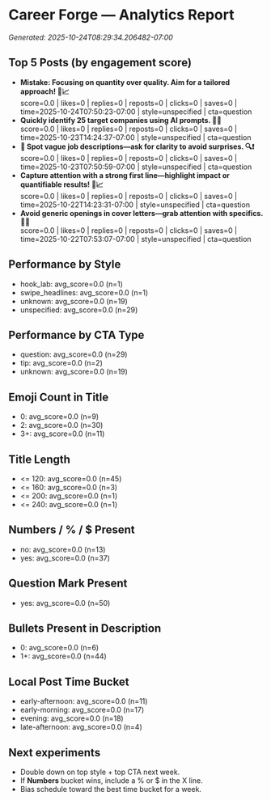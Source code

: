 # Career Forge — Analytics Report

_Generated: 2025-10-24T08:29:34.206482-07:00_

## Top 5 Posts (by engagement score)

- **Mistake: Focusing on quantity over quality. Aim for a tailored approach! 🎯📈**  
  score=0.0 | likes=0 | replies=0 | reposts=0 | clicks=0 | saves=0 | time=2025-10-24T07:50:23-07:00 | style=unspecified | cta=question
- **Quickly identify 25 target companies using AI prompts. 🚀🤖**  
  score=0.0 | likes=0 | replies=0 | reposts=0 | clicks=0 | saves=0 | time=2025-10-23T14:24:37-07:00 | style=unspecified | cta=question
- **🧠 Spot vague job descriptions—ask for clarity to avoid surprises. 🔍❗**  
  score=0.0 | likes=0 | replies=0 | reposts=0 | clicks=0 | saves=0 | time=2025-10-23T07:50:59-07:00 | style=unspecified | cta=question
- **Capture attention with a strong first line—highlight impact or quantifiable results! 💼📈**  
  score=0.0 | likes=0 | replies=0 | reposts=0 | clicks=0 | saves=0 | time=2025-10-22T14:23:31-07:00 | style=unspecified | cta=question
- **Avoid generic openings in cover letters—grab attention with specifics. 🎯📄**  
  score=0.0 | likes=0 | replies=0 | reposts=0 | clicks=0 | saves=0 | time=2025-10-22T07:53:07-07:00 | style=unspecified | cta=question

## Performance by Style

- hook_lab: avg_score=0.0 (n=1)
- swipe_headlines: avg_score=0.0 (n=1)
- unknown: avg_score=0.0 (n=19)
- unspecified: avg_score=0.0 (n=29)

## Performance by CTA Type

- question: avg_score=0.0 (n=29)
- tip: avg_score=0.0 (n=2)
- unknown: avg_score=0.0 (n=19)

## Emoji Count in Title

- 0: avg_score=0.0 (n=9)
- 2: avg_score=0.0 (n=30)
- 3+: avg_score=0.0 (n=11)

## Title Length

- <= 120: avg_score=0.0 (n=45)
- <= 160: avg_score=0.0 (n=3)
- <= 200: avg_score=0.0 (n=1)
- <= 240: avg_score=0.0 (n=1)

## Numbers / % / $ Present

- no: avg_score=0.0 (n=13)
- yes: avg_score=0.0 (n=37)

## Question Mark Present

- yes: avg_score=0.0 (n=50)

## Bullets Present in Description

- 0: avg_score=0.0 (n=6)
- 1+: avg_score=0.0 (n=44)

## Local Post Time Bucket

- early-afternoon: avg_score=0.0 (n=11)
- early-morning: avg_score=0.0 (n=17)
- evening: avg_score=0.0 (n=18)
- late-afternoon: avg_score=0.0 (n=4)

## Next experiments

- Double down on top style + top CTA next week.
- If **Numbers** bucket wins, include a % or $ in the X line.
- Bias schedule toward the best time bucket for a week.